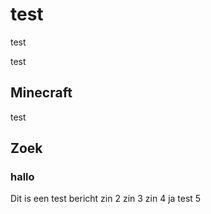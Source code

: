 # test
test

test

## Minecraft
test

## Zoek

### hallo

Dit is een test bericht
zin 2
zin 3
zin 4
ja test 5